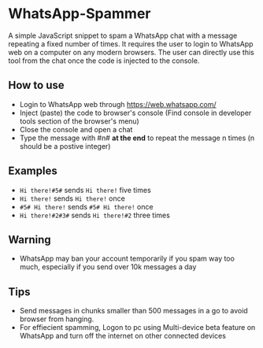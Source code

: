 # WhatsApp-Spammer
A simple JavaScript snippet to spam a WhatsApp chat with a message repeating a fixed number of times. It requires the user to login to WhatsApp web on a computer on any modern browsers.
The user can directly use this tool from the chat once the code is injected to the console.

## How to use
- Login to WhatsApp web through https://web.whatsapp.com/
- Inject (paste) the code to browser's console (Find console in developer tools section of the browser's menu)
- Close the console and open a chat
- Type the message with #n# **at the end** to repeat the message n times (n should be a postive integer)

## Examples
- `Hi there!#5#` sends `Hi there!` five times <br/>
- `Hi there!` sends `Hi there!` once <br/>
- `#5# Hi there!` sends `#5# Hi there!` once <br/>
- `Hi there!#2#3#` sends `Hi there!#2` three times <br/>

## Warning
- WhatsApp may ban your account temporarily if you spam way too much, especially if you send over 10k messages a day

## Tips
- Send messages in chunks smaller than 500 messages in a go to avoid browser from hanging.
- For effiecient spamming, Logon to pc using Multi-device beta feature on WhatsApp and turn off the internet on other connected devices 
